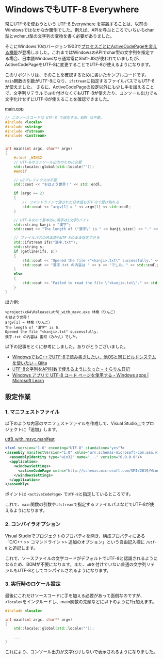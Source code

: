 # WindowsでもUTF-8 Everywhere

常にUTF-8を使おうという [UTF-8 Everywhere](http://utf8everywhere.org/) を実践することは、以前のWindowsではなかなか面倒でした。例えば、APIを呼ぶところでいちいちchar型とwchar_t型の文字列の変換を書く必要がありました。

そこにWindows 10のバージョン1903で[プロセスごとにActiveCodePageを変える機能](https://learn.microsoft.com/ja-jp/windows/apps/design/globalizing/use-utf8-code-page)が登場しました。これまではWindowsのAPIでchar型の文字列を指定する場合、日本語Windowsなら通常常にShift-JISが使われていましたが、ActiveCodePageをUTF-8に変更することでUTF-8が使えるようになります。

このリポジトリは、そのことを確認するために書いたサンプルコードです。
`main`関数の引数がUTF-8になり、`ifstream`に指定するファイルパスでもUTF-8が使えました。
さらに、ActiveCodePageの設定以外にも少し手を加えることで、文字列リテラルで`u8`を付けなくてもUTF-8が使えたり、コンソール出力でも文字化けせずにUTF-8が使えることを確認できました。

[main.cpp](main.cpp)

```cpp
// このソースコードは UTF-8 で保存する。BOM は不要。
#include <locale>
#include <string>
#include <fstream>
#include <iostream>


int main(int argc, char** argv)
{
    #ifdef _WIN32
    // UTF-8のコンソール出力のために必要
    std::locale::global(std::locale(""));
    #endif

    // u8プレフィクスは不要
    std::cout << "おはよう世界！" << std::endl;

    if (argc == 2)
    {
        // コマンドラインで渡された日本語もUTF-8で受け取れる
        std::cout << "argv[1] = " << argv[1] << std::endl;
    }

    // UTF-8なので基本的に漢字は1文字3バイト
    std::string kanji = "漢字";
    std::cout << "The length of \"漢字\" is " << kanji.size() << "." << std::endl;

    // ファイルパスの日本語もUTF-8のまま指定できる
    std::ifstream ifs("漢字.txt");
    std::string s;
    if (getline(ifs, s))
    {
        std::cout << "Opened the file \"<kanji>.txt\" successfully." << std::endl;
        std::cout << "漢字.txt の内容は " << s << "でした。" << std::endl;
    }
    else
    {
        std::cout << "Failed to read the file \"<kanji>.txt\"." << std::endl;
    }
}
```

出力例:
```
>project\x64\Release\utf8_with_msvc.exe 林檎（りんご）
おはよう世界！
argv[1] = 林檎（りんご）
The length of "漢字" is 6.
Opened the file "<kanji>.txt" successfully.
漢字.txt の内容は 蜜柑（みかん）でした。
```

以下の記事をとくに参考にしました。ありがとうございました。

 - [WindowsでもC++でUTF-8で読み書きしたい、他OSと同じビルドシステムを使いたい - Qiita](https://qiita.com/tats-u/items/ef149aee6b69407db79b)
 - [UTF-8文字列をAPI引数で使えるようになった – すらりん日記](https://blog.techlab-xe.net/using-string-utf-8-winapi/)
 - [Windows アプリで UTF-8 コード ページを使用する - Windows apps | Microsoft Learn](https://learn.microsoft.com/ja-jp/windows/apps/design/globalizing/use-utf8-code-page)


## 設定作業
### 1. マニフェストファイル

以下のような内容のマニフェストファイルを作成して、Visual Studio上でプロジェクトに「追加」します。

[utf8_with_msvc.manifest](project/utf8_with_msvc.manifest)

```xml
<?xml version="1.0" encoding="UTF-8" standalone="yes"?>
<assembly manifestVersion="1.0" xmlns="urn:schemas-microsoft-com:asm.v1">
  <assemblyIdentity type="win32" name="..." version="6.0.0.0"/>
  <application>
    <windowsSettings>
      <activeCodePage xmlns="http://schemas.microsoft.com/SMI/2019/WindowsSettings">UTF-8</activeCodePage>
    </windowsSettings>
  </application>
</assembly>
```
ポイントは `<activeCodePage>` で`UTF-8`と指定しているところです。

これで、`main`関数の引数や`ifstream`で指定するファイルパスなどでUTF-8が使えるようになります。


### 2. コンパイラオプション

Visual Studioでプロジェクトのプロパティを開き、構成プロパティにある「C/C++ >> コマンドライン >> 追加のオプション」という自由記入欄に `/utf-8` と追記します。

これで、ソースファイルの文字コードがデフォルトでUTF-8と認識されるようになるため、BOMが不要になります。また、`u8`を付けていない普通の文字列リテラルもUTF-8としてコンパイルされるようになります。


### 3. 実行時のロケール設定

最後にこれだけソースコードに手を加える必要があって面倒なのですが、`<locale>`をインクルードし、main関数の先頭などに以下のように1行加えます。

```cpp
#include <locale>

int main(int argc, char** argv)
{
    std::locale::global(std::locale(""));

    ...
}
```

これにより、コンソール出力が文字化けしないで表示されるようになりました。
